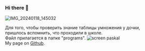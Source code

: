 ### Hi there 👋
![IMG_20240118_145032](https://github.com/andnpok/andnpok/assets/156174901/ca6a1af6-ec41-48dc-9744-44a7d81f74f9)

Для того, чтобы проверить знание таблицы умножения у дочки, пришлось вспомнить, что проходили в школе.  
Файл прилагается в папке "programs".
![screen paskal](https://github.com/andnpok/andnpok/assets/156174901/91bc9cdf-e8fa-4f82-bf6b-239c196c61b1)  
My page on [Github](https://andnpok.github.io/hello/).  

<!--
**andnpok/andnpok** is a ✨ _special_ ✨ repository because its `README.md` (this file) appears on your GitHub profile.

Here are some ideas to get you started:

- 🔭 I’m currently working on ...
- 🌱 I’m currently learning ...
- 👯 I’m looking to collaborate on ...
- 🤔 I’m looking for help with ...
- 💬 Ask me about ...
- 📫 How to reach me: ...
- 😄 Pronouns: ...
- ⚡ Fun fact: ...
-->
